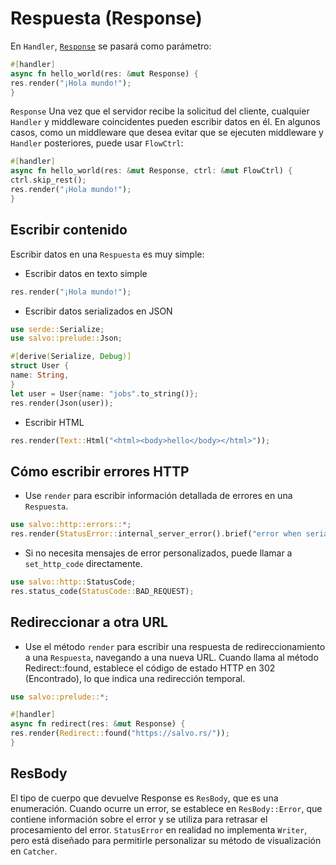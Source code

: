 # Respuesta (Response)

En `Handler`, [`Response`](https://docs.rs/salvo_core/latest/salvo_core/http/response/struct.Response.html) se pasará como parámetro:

```rust
#[handler]
async fn hello_world(res: &mut Response) {
res.render("¡Hola mundo!");
}
```

`Response` Una vez que el servidor recibe la solicitud del cliente, cualquier `Handler` y middleware coincidentes pueden escribir datos en él. En algunos casos, como un middleware que desea evitar que se ejecuten middleware y `Handler` posteriores, puede usar `FlowCtrl`:

```rust
#[handler]
async fn hello_world(res: &mut Response, ctrl: &mut FlowCtrl) {
ctrl.skip_rest();
res.render("¡Hola mundo!");
}
```

## Escribir contenido

Escribir datos en una `Respuesta` es muy simple:

- Escribir datos en texto simple

```rust
res.render("¡Hola mundo!");
```

- Escribir datos serializados en JSON

```rust
use serde::Serialize;
use salvo::prelude::Json;

#[derive(Serialize, Debug)]
struct User {
name: String,
}
let user = User{name: "jobs".to_string()};
res.render(Json(user));
```

- Escribir HTML

```rust
res.render(Text::Html("<html><body>hello</body></html>"));
```

## Cómo escribir errores HTTP

- Use `render` para escribir información detallada de errores en una `Respuesta`.

```rust
use salvo::http::errors::*;
res.render(StatusError::internal_server_error().brief("error when serialize object to json"))
```

- Si no necesita mensajes de error personalizados, puede llamar a `set_http_code` directamente.

```rust
use salvo::http::StatusCode;
res.status_code(StatusCode::BAD_REQUEST);
```

## Redireccionar a otra URL
- Use el método `render` para escribir una respuesta de redireccionamiento a una `Respuesta`, navegando a una nueva URL. Cuando llama al método Redirect::found, establece el código de estado HTTP en 302 (Encontrado), lo que indica una redirección temporal.
```rust
use salvo::prelude::*;

#[handler]
async fn redirect(res: &mut Response) {
res.render(Redirect::found("https://salvo.rs/"));
}
```

## ResBody

El tipo de cuerpo que devuelve Response es `ResBody`, que es una enumeración. Cuando ocurre un error, se establece en `ResBody::Error`, que contiene información sobre el error y se utiliza para retrasar el procesamiento del error. `StatusError` en realidad no implementa `Writer`, pero está diseñado para permitirle personalizar su método de visualización en `Catcher`.
